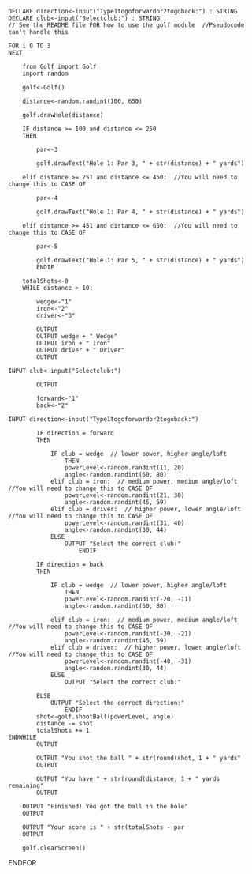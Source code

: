 	DECLARE direction<-input("Type1togoforwardor2togoback:") : STRING
	DECLARE club<-input("Selectclub:") : STRING
	// See the README file FOR how to use the golf module  //Pseudocode can't handle this
	
	FOR i 0 TO 3
	NEXT
	
	    from Golf import Golf
	    import random
	
	    golf<-Golf()
	
	    distance<-random.randint(100, 650)
	
	    golf.drawHole(distance)
	
	    IF distance >= 100 and distance <= 250
	    THEN
	
	        par<-3
	
	        golf.drawText("Hole 1: Par 3, " + str(distance) + " yards")
	
	    elif distance >= 251 and distance <= 450:  //You will need to change this to CASE OF
	
	        par<-4
	
	        golf.drawText("Hole 1: Par 4, " + str(distance) + " yards")
	
	    elif distance >= 451 and distance <= 650:  //You will need to change this to CASE OF
	
	        par<-5
	
	        golf.drawText("Hole 1: Par 5, " + str(distance) + " yards")
			ENDIF
	
	    totalShots<-0
	    WHILE distance > 10:
	
	        wedge<-"1"
	        iron<-"2"
	        driver<-"3"
	
	        OUTPUT
	        OUTPUT wedge + " Wedge"
	        OUTPUT iron + " Iron"
	        OUTPUT driver + " Driver"
	        OUTPUT
	
	INPUT club<-input("Selectclub:")
	
	        OUTPUT
	
	        forward<-"1"
	        back<-"2"
	
	INPUT direction<-input("Type1togoforwardor2togoback:")
	
	        IF direction = forward
	        THEN
	
	            IF club = wedge  // lower power, higher angle/loft
	                THEN
	                powerLevel<-random.randint(11, 20)
	                angle<-random.randint(60, 80)
	            elif club = iron:  // medium power, medium angle/loft  //You will need to change this to CASE OF
	                powerLevel<-random.randint(21, 30)
	                angle<-random.randint(45, 59)
	            elif club = driver:  // higher power, lower angle/loft  //You will need to change this to CASE OF
	                powerLevel<-random.randint(31, 40)
	                angle<-random.randint(30, 44)
	            ELSE
	                OUTPUT "Select the correct club:"
						ENDIF
			
	        IF direction = back
	        THEN
	
	            IF club = wedge  // lower power, higher angle/loft
	                THEN
	                powerLevel<-random.randint(-20, -11)
	                angle<-random.randint(60, 80)
	            
	            elif club = iron:  // medium power, medium angle/loft  //You will need to change this to CASE OF
	                powerLevel<-random.randint(-30, -21)
	                angle<-random.randint(45, 59)
	            elif club = driver:  // higher power, lower angle/loft  //You will need to change this to CASE OF
	                powerLevel<-random.randint(-40, -31)
	                angle<-random.randint(30, 44)
	            ELSE
	                OUTPUT "Select the correct club:"
	
	        ELSE
	            OUTPUT "Select the correct direction:"
					ENDIF
	        shot<-golf.shootBall(powerLevel, angle)
	        distance -= shot
	        totalShots += 1
	ENDWHILE
	        OUTPUT
	
	        OUTPUT "You shot the ball " + str(round(shot, 1 + " yards"
	        OUTPUT
	
	        OUTPUT "You have " + str(round(distance, 1 + " yards remaining"
	        OUTPUT
	
	    OUTPUT "Finished! You got the ball in the hole"
	    OUTPUT
	
	    OUTPUT "Your score is " + str(totalShots - par
	    OUTPUT
	
	    golf.clearScreen()

ENDFOR